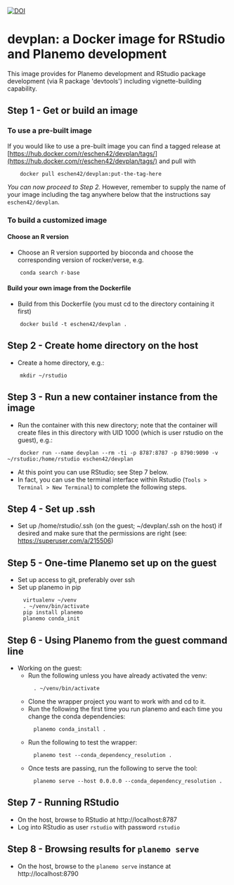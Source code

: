 [![DOI](https://zenodo.org/badge/118467922.svg)](https://zenodo.org/badge/latestdoi/118467922)

# devplan: a Docker image for RStudio and Planemo development

This image provides for Planemo development and RStudio package development (via R package 'devtools') including vignette-building capability.

## Step 1 - Get or build an image

### To use a pre-built image 

If you would like to use a pre-built image you can find a tagged release at [https://hub.docker.com/r/eschen42/devplan/tags/](https://hub.docker.com/r/eschen42/devplan/tags/) and pull with
```
    docker pull eschen42/devplan:put-the-tag-here
```

*You can now proceed to Step 2.*  However, remember to supply the name of your image including the tag anywhere below that the instructions say `eschen42/devplan`.

### To build a customized image 

#### Choose an R version
   - Choose an R version supported by bioconda and choose the corresponding version of rocker/verse, e.g.
   ```
       conda search r-base
   ```

#### Build your own image from the Dockerfile
   - Build from this Dockerfile (you must cd to the directory containing it first)
   ```
       docker build -t eschen42/devplan .
   ```

## Step 2 - Create home directory on the host
   - Create a home directory, e.g.:
   ```
       mkdir ~/rstudio
   ```

## Step 3 - Run a new container instance from the image
   - Run the container with this new directory; note that the container will create
     files in this directory with UID 1000 (which is user rstudio on the guest), e.g.:
   ```
       docker run --name devplan --rm -ti -p 8787:8787 -p 8790:9090 -v ~/rstudio:/home/rstudio eschen42/devplan
   ```
   - At this point you can use RStudio; see Step 7 below.
   - In fact, you can use the terminal interface within Rstudio (`Tools > Terminal > New Terminal`) to complete the following steps.

## Step 4 - Set up .ssh
   - Set up /home/rstudio/.ssh (on the guest; ~/devplan/.ssh on the host) if desired
     and make sure that the permissions are right (see: https://superuser.com/a/215506)


## Step 5 - One-time Planemo set up on the guest
   - Set up access to git, preferably over ssh
   - Set up planemo in pip
   ```
        virtualenv ~/venv
        . ~/venv/bin/activate
        pip install planemo
        planemo conda_init
   ```

## Step 6 - Using Planemo from the guest command line
   - Working on the guest:
       - Run the following unless you have already activated the venv:
       ```
            . ~/venv/bin/activate
       ```
       - Clone the wrapper project you want to work with and cd to it.
       - Run the following the first time you run planemo and each time you change the conda dependencies:
       ```
            planemo conda_install .
       ```
       - Run the following to test the wrapper:
       ```
            planemo test --conda_dependency_resolution .
       ```
       - Once tests are passing, run the following to serve the tool:
       ```
            planemo serve --host 0.0.0.0 --conda_dependency_resolution .
       ```

## Step 7 - Running RStudio
   - On the host, browse to RStudio at http://localhost:8787
   - Log into RStudio as user `rstudio` with password `rstudio`

## Step 8 - Browsing results for `planemo serve`
   - On the host, browse to the `planemo serve` instance at http://localhost:8790
